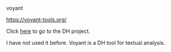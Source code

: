voyant

https://voyant-tools.org/

Click [here](https://dh-abstracts.library.virginia.edu/works/2621) to go to the DH project. 

I have not used it before. Voyant is a DH tool for textual analysis. 